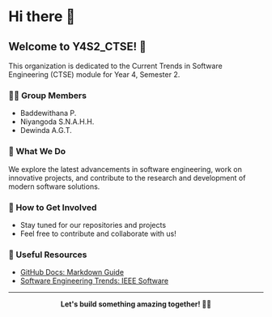 # Hi there 👋

## Welcome to Y4S2_CTSE! 🚀

This organization is dedicated to the Current Trends in Software Engineering (CTSE) module for Year 4, Semester 2.

### 👨‍💻 Group Members

* Baddewithana P.
* Niyangoda S.N.A.H.H.
* Dewinda A.G.T.

### 📌 What We Do

We explore the latest advancements in software engineering, work on innovative projects, and contribute to the research and development of modern software solutions.

### 🌟 How to Get Involved

* Stay tuned for our repositories and projects
* Feel free to contribute and collaborate with us!

### 📖 Useful Resources

* [GitHub Docs: Markdown Guide](https://docs.github.com/en/github/writing-on-github/getting-started-with-writing-and-formatting-on-github/basic-writing-and-formatting-syntax)
* [Software Engineering Trends: IEEE Software](https://www.computer.org/csdl/magazine/so)

---

<div align="center">

**Let's build something amazing together! 🎯✨**

</div>
